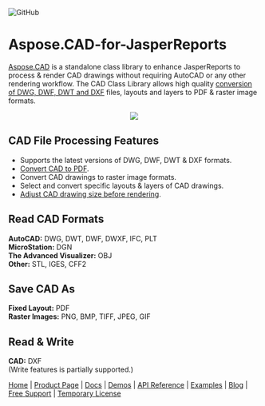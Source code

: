 ![GitHub](https://img.shields.io/github/license/aspose-cad/Aspose.CAD-for-JasperReports)
# Aspose.CAD-for-JasperReports

[Aspose.CAD](https://products.aspose.com/cad/) is a standalone class library to enhance JasperReports to process & render CAD drawings without requiring AutoCAD or any other rendering workflow. The CAD Class Library allows high quality [conversion of DWG, DWF, DWT and DXF](https://docs.aspose.com/cad/net/supported-file-formats/) files, layouts and layers to PDF & raster image formats.

<p align="center">

  <a title="Download complete Aspose.CAD for .NET source code" href="https://github.com/aspose-cad/Aspose.CAD-for-JasperReports/archive/main.zip">
	<img src="http://i.imgur.com/hwNhrGZ.png" />
  </a>
</p>


## CAD File Processing Features

- Supports the latest versions of DWG, DWF, DWT & DXF formats.
- [Convert CAD to PDF](https://docs.aspose.com/cad/net/converting-cad-drawings-to-pdf-and-raster-image-formats/).
- Convert CAD drawings to raster image formats.
- Select and convert specific layouts & layers of CAD drawings.
- [Adjust CAD drawing size before rendering](https://docs.aspose.com/cad/net/adjusting-cad-drawing-size/).

## Read CAD Formats

**AutoCAD:** DWG, DWT, DWF, DWXF, IFC, PLT\
**MicroStation:** DGN\
**The Advanced Visualizer:** OBJ\
**Other:** STL, IGES, CFF2

## Save CAD As

**Fixed Layout:** PDF\
**Raster Images:** PNG, BMP, TIFF, JPEG, GIF

## Read & Write

**CAD:** DXF\
(Write features is partially supported.)


[Home](https://www.aspose.com/) | [Product Page](https://products.aspose.com/cad/net) | [Docs](https://docs.aspose.com/cad/net/) | [Demos](https://products.aspose.app/cad/family) | [API Reference](https://apireference.aspose.com/cad/net) | [Examples](https://github.com/aspose-cad/Aspose.CAD-for-.NET) | [Blog](https://blog.aspose.com/category/cad/) | [Free Support](https://forum.aspose.com/c/cad) |  [Temporary License](https://purchase.aspose.com/temporary-license)


